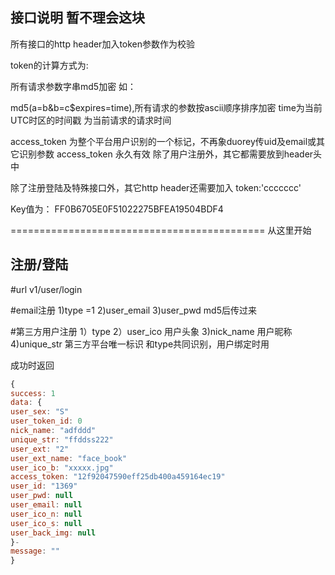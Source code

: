 ## 接口说明 暂不理会这块

所有接口的http header加入token参数作为校验

token的计算方式为:

所有请求参数字串md5加密 如：

md5(a=b&b=c$expires=time),所有请求的参数按ascii顺序排序加密
time为当前UTC时区的时间戳 为当前请求的请求时间

access_token 为整个平台用户识别的一个标记，不再象duorey传uid及email或其它识别参数
access_token 永久有效
除了用户注册外，其它都需要放到header头中

除了注册登陆及特殊接口外，其它http header还需要加入
token:'ccccccc'

Key值为：
FF0B6705E0F51022275BFEA19504BDF4

============================================
从这里开始

## 注册/登陆
#url  v1/user/login

#email注册
1)type =1
2)user_email
3)user_pwd  md5后传过来

#第三方用户注册
1）type
2）user_ico 用户头象
3)nick_name 用户昵称
4)unique_str 第三方平台唯一标识 和type共同识别，用户绑定时用

成功时返回
```javascript
{
success: 1
data: {
user_sex: "S"
user_token_id: 0
nick_name: "adfddd"
unique_str: "ffddss222"
user_ext: "2"
user_ext_name: "face_book"
user_ico_b: "xxxxx.jpg"
access_token: "12f92047590eff25db400a459164ec19"
user_id: "1369"
user_pwd: null
user_email: null
user_ico_n: null
user_ico_s: null
user_back_img: null
}-
message: ""
}
```

